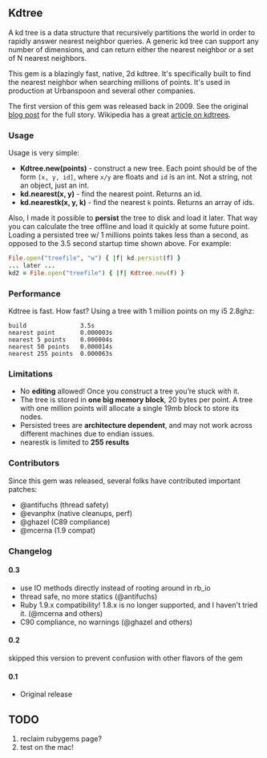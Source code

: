 ## Kdtree

A kd tree is a data structure that recursively partitions the world in order to rapidly answer nearest neighbor queries. A generic kd tree can support any number of dimensions, and can return either the nearest neighbor or a set of N nearest neighbors.

This gem is a blazingly fast, native, 2d kdtree. It's specifically built to find the nearest neighbor when searching millions of points. It's used in production at Urbanspoon and several other companies.

The first version of this gem was released back in 2009. See the original [blog post](http://gurge.com/2009/10/22/ruby-nearest-neighbor-fast-kdtree-gem/) for the full story. Wikipedia has a great [article on kdtrees](http://en.wikipedia.org/wiki/K-d_tree).

### Usage

Usage is very simple:

* **Kdtree.new(points)** - construct a new tree. Each point should be of the form `[x, y, id]`, where `x/y` are floats and `id` is an int. Not a string, not an object, just an int.
* **kd.nearest(x, y)** - find the nearest point. Returns an id.
* **kd.nearestk(x, y, k)** - find the nearest `k` points. Returns an array of ids.

Also, I made it possible to **persist** the tree to disk and load it later. That way you can calculate the tree offline and load it quickly at some future point. Loading a persisted tree w/ 1 millions points takes less than a second, as opposed to the 3.5 second startup time shown above. For example:

```ruby
File.open("treefile", "w") { |f| kd.persist(f) }
... later ...
kd2 = File.open("treefile") { |f| Kdtree.new(f) }
```

### Performance

Kdtree is fast. How fast? Using a tree with 1 million points on my i5 2.8ghz:

```
build               3.5s
nearest point       0.000003s
nearest 5 points    0.000004s
nearest 50 points   0.000014s
nearest 255 points  0.000063s
```

### Limitations

* No **editing** allowed! Once you construct a tree you&#8217;re stuck with it.
* The tree is stored in **one big memory block**, 20 bytes per point. A tree with one million points will allocate a single 19mb block to store its nodes.
* Persisted trees are **architecture dependent**, and may not work across different machines due to endian issues.
* nearestk is limited to **255 results**

### Contributors

Since this gem was released, several folks have contributed important patches:

* @antifuchs (thread safety)
* @evanphx (native cleanups, perf)
* @ghazel (C89 compliance)
* @mcerna (1.9 compat)

### Changelog

#### 0.3

* use IO methods directly instead of rooting around in rb_io
* thread safe, no more statics (@antifuchs)
* Ruby 1.9.x compatibility! 1.8.x is no longer supported, and I haven't tried it. (@mcerna and others)
* C90 compliance, no warnings (@ghazel and others)

#### 0.2

skipped this version to prevent confusion with other flavors of the gem

#### 0.1

* Original release

## TODO

1. reclaim rubygems page?
1. test on the mac!
